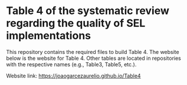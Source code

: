 # Table 4 of the systematic review regarding the quality of SEL implementations

This repository contains the required files to build Table 4. The website below is the website for Table 4. Other tables are located in repositories with the respective names (e.g., Table3, Table5, etc.).

Website link: https://joaogarcezaurelio.github.io/Table4
